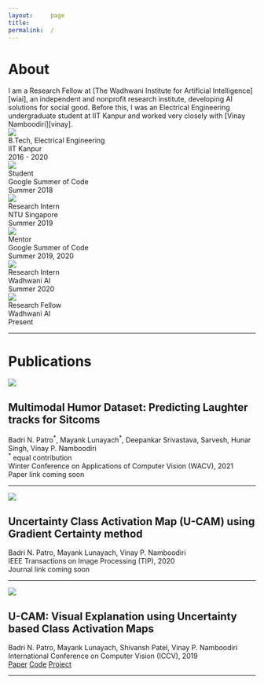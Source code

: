```yaml
---
layout:     page
title:      
permalink:  /
---
```

<h1>About</h1>
I am a Research Fellow at [The Wadhwani Institute for Artificial Intelligence][wiai], an independent and nonprofit research institute,
developing AI solutions for social good. Before this, I was an Electrical Engineering undergraduate student at IIT Kanpur
and worked very closely with [Vinay Namboodiri][vinay]. 

<div class="row" id="timeline-logos">
    <div class="col-xs-4">
        <div class="logo-wrap">
            <span class="helper"></span>
            <a href="//www.iitk.ac.in/"><img src="/img/logos/iitk.png"></a>
        </div>
        <div class="logo-desc">
            B.Tech, Electrical Engineering <br> IIT Kanpur<br>
            2016 - 2020
        </div>
    </div>
    <div class="col-xs-4">
        <div class="logo-wrap">
            <span class="helper"></span>
            <a href="//summerofcode.withgoogle.com/"><img src="/img/logos/gsoc.png"></a>
        </div>
        <div class="logo-desc">
            Student<br>
            Google Summer of Code<br>
            Summer 2018
        </div>
    </div>
    <div class="col-xs-4">
        <div class="logo-wrap">
            <span class="helper"></span>
            <a href="//www.ntu.edu.sg/Pages/home.aspx"><img src="/img/logos/ntu.png"></a>
        </div>
        <div class="logo-desc">
            Research Intern<br>
            NTU Singapore<br>
            Summer 2019
        </div>
    </div>
    <div class="col-xs-4">
        <div class="logo-wrap">
            <span class="helper"></span>
            <a href="//cloudcv.org/"><img src="/img/logos/cloudv.png"></a>
        </div>
        <div class="logo-desc">
            Mentor<br>
            Google Summer of Code<br>
            Summer 2019, 2020
        </div>
    </div>
    <div class="col-xs-4">
        <div class="logo-wrap">
            <span class="helper"></span>
            <a href="//vt.edu"><img  src="/img/logos/wiai2.jpg"></a>
        </div>
        <div class="logo-desc">
            Research Intern<br>
            Wadhwani AI<br>
            Summer 2020
        </div>
    </div>
    <div class="col-xs-4">
        <div class="logo-wrap">
            <span class="helper"></span>
            <a href="//vt.edu"><img src="/img/logos/wiai2.jpg"></a>
        </div>
        <div class="logo-desc">
            Research Fellow<br>
            Wadhwani AI<br>
            Present
        </div>
    </div>
</div>

---

<a name="/publications"></a>

# Publications

<a name="/mhd"></a>
<div class="row">
<div class="col-xs-4">
<img src="/img/mhd/mhd2.png">
</div>
<div class="col-xs-8">
<h2 class="pubt">Multimodal Humor Dataset: Predicting Laughter tracks for Sitcoms</h2>
<p class="pubd">
    <span class="authors">Badri N. Patro<sup>*</sup>, Mayank Lunayach<sup>*</sup>, Deepankar Srivastava, Sarvesh, Hunar Singh, Vinay P. Namboodiri</span><br>
    <span><sup>*</sup> equal contribution</span>
    <br>
    <span class="conf">Winter Conference on Applications of Computer Vision (WACV), 2021</span><br>
    <span class="links">
        <a target="_blank">Paper link coming soon</a>
    </span>
</p>
</div>
</div>



<hr>

<a name="/ucam-tip"></a>
<div class="row">
<div class="col-xs-4">
<img src="/img/ucam-tip/ucam_tip.png">
</div>
<div class="col-xs-8">
<h2 class="pubt">Uncertainty Class Activation Map (U-CAM) using Gradient Certainty method</h2>
<p class="pubd">
    <span class="authors">Badri N. Patro, Mayank Lunayach, Vinay P. Namboodiri</span><br>
    <span class="conf">IEEE Transactions on Image Processing (TIP), 2020</span><br>
    <span class="links">
        <a target="_blank">Journal link coming soon</a>
    </span>
    <br>
</p>
</div>
</div>

<hr>

<a name="/ucam-iccv"></a>
<div class="row">
<div class="col-xs-4">
<img style="opacity: 1" src="/img/ucam-iccv/ucam_iccv1.png">
</div>
<div class="col-xs-8">
<h2 class="pubt">U-CAM: Visual Explanation using Uncertainty based Class Activation Maps</h2>
<p class="pubd">
    <span class="authors">Badri N. Patro, Mayank Lunayach, Shivansh Patel, Vinay P. Namboodiri</span><br>
    <span class="conf">International Conference on Computer Vision (ICCV), 2019</span><br>
    <span class="links">
        <a target="_blank" href="http://openaccess.thecvf.com/content_ICCV_2019/html/Patro_U-CAM_Visual_Explanation_Using_Uncertainty_Based_Class_Activation_Maps_ICCV_2019_paper.html">Paper</a>
        <a target="_blank" href="https://github.com/DelTA-Lab-IITK/U-CAM">Code</a>
        <a target="_blank" href="https://delta-lab-iitk.github.io/U-CAM/">Project</a>
    </span>
</p>
</div>
</div>

<script src="/js/jquery.min.js"></script>
<script type="text/javascript">
    $('ul:gt(0) li:gt(12)').hide();
    $('#read-more-button > a').click(function() {
        $('ul:gt(0) li:gt(12)').show();
        $('#read-more-button').hide();
    });
</script>

---
[vinay]: https://vinaypn.github.io/
[wiai]: //www.wadhwaniai.org/
